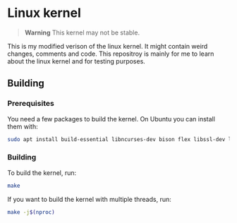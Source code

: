 # Linux kernel

> **Warning**
> This kernel may not be stable.

This is my modified verison of the linux kernel. It might contain weird changes, comments and code. This repositroy is mainly for me to learn about the linux kernel and for testing purposes.

## Building

### Prerequisites

You need a few packages to build the kernel. On Ubuntu you can install them with:

```bash
sudo apt install build-essential libncurses-dev bison flex libssl-dev libelf-dev
```

### Building

To build the kernel, run:

```bash
make
```

If you want to build the kernel with multiple threads, run:

```bash
make -j$(nproc)
```

